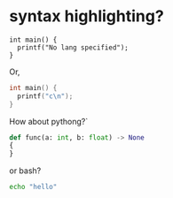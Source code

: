 # syntax highlighting?

```
int main() {
  printf("No lang specified");
}
```

Or,

```c
int main() {
  printf("c\n");
}
```
How about pythong?`

```python
def func(a: int, b: float) -> None
{
}
```

or bash?

```bash
echo "hello"
```
